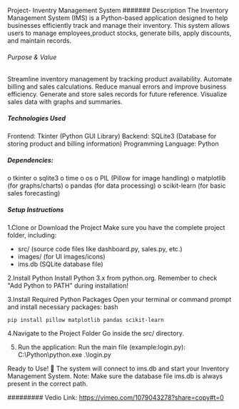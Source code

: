 Project- Inventry Management System
####### Description
The Inventory Management System (IMS) is a Python-based application designed to help businesses efficiently track and manage their inventory. This system allows users to manage employees,product stocks, generate bills, apply discounts, and maintain records.

###### Purpose & Value
Streamline inventory management by tracking product availability.
Automate billing and sales calculations.
Reduce manual errors and improve business efficiency.
Generate and store sales records for future reference.
Visualize sales data with graphs and summaries.

##### Technologies Used
Frontend: Tkinter (Python GUI Library)
Backend: SQLite3 (Database for storing product and billing information)
Programming Language: Python
##### Dependencies:
o tkinter
o sqlite3
o time
o os
o PIL (Pillow for image handling)
o matplotlib (for graphs/charts)
o pandas (for data processing)
o scikit-learn (for basic sales forecasting)

##### Setup Instructions
1.Clone or Download the Project
  Make sure you have the complete project folder, including:
* src/ (source code files like dashboard.py, sales.py, etc.)
* images/ (for UI images/icons)
* ims.db (SQLite database file)

2.Install Python
  Install Python 3.x from python.org.
  Remember to check "Add Python to PATH" during installation!

3.Install Required Python Packages
  Open your terminal or command prompt and install necessary packages:
  bash

	pip install pillow matplotlib pandas scikit-learn

4.Navigate to the Project Folder
  Go inside the src/ directory.

5. Run the application:
   Run the main file (example:login.py):  C:\Python\python.exe .\login.py


Ready to Use! 🎉
The system will connect to ims.db and start your Inventory Management System.
Note: Make sure the database file ims.db is always present in the correct path.

######### Vedio Link: https://vimeo.com/1079043278?share=copy#t=0
   


